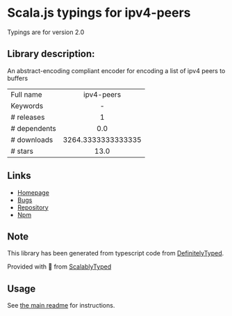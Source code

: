 
# Scala.js typings for ipv4-peers

Typings are for version 2.0

## Library description:
An abstract-encoding compliant encoder for encoding a list of ipv4 peers to buffers

|                    |                 |
| ------------------ | :-------------: |
| Full name          | ipv4-peers |
| Keywords           | - |
| # releases         | 1 |
| # dependents       | 0.0 |
| # downloads        | 3264.3333333333335 |
| # stars            | 13.0 |

## Links
- [Homepage](https://github.com/mafintosh/ipv4-peers)
- [Bugs](https://github.com/mafintosh/ipv4-peers/issues)
- [Repository](https://github.com/mafintosh/ipv4-peers)
- [Npm](https://www.npmjs.com/package/ipv4-peers)
    


## Note
This library has been generated from typescript code from [DefinitelyTyped](https://definitelytyped.org).

Provided with :purple_heart: from [ScalablyTyped](https://github.com/oyvindberg/ScalablyTyped)

## Usage
See [the main readme](../../readme.md) for instructions.


